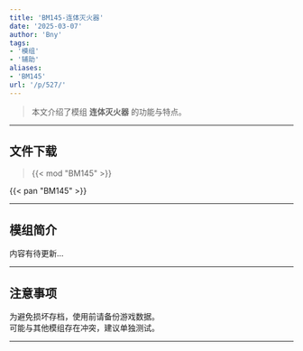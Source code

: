 ```yaml
---
title: 'BM145-连体灭火器'
date: '2025-03-07'
author: 'Bny'
tags:
- '模组'
- '辅助'
aliases:
- 'BM145'
url: '/p/527/'
---
```


> 本文介绍了模组 **连体灭火器** 的功能与特点。

---

## 文件下载  

> {{< mod "BM145" >}}  

{{< pan "BM145" >}}  

---

## 模组简介

>  
内容有待更新...  

---

## 注意事项

>  
为避免损坏存档，使用前请备份游戏数据。  
可能与其他模组存在冲突，建议单独测试。  

---

